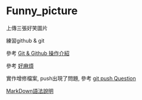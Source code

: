 # Funny_picture
上傳三張好笑圖片

練習github & git

參考 [Git & Github 操作介紹](https://www.youtube.com/watch?v=A8Bc4IhCOmM)

參考 [好麻煩](https://blog.gogojimmy.net/2012/02/29/git-scenario/)

實作增修檔案, push出現了問題, 參考 [git push Question](https://stackoverflow.com/questions/24114676/git-error-failed-to-push-some-refs-to)

[MarkDown語法說明](http://markdown.tw/)
